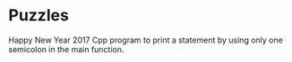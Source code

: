# Puzzles
Happy New Year 2017
Cpp program to print a statement by using only one semicolon in the main function.
